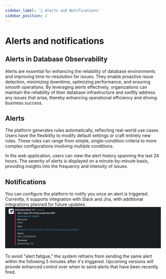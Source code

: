 ```yaml
---
sidebar_label: '🚨 Alerts and Notifications'
sidebar_position: 2
---
```


# Alerts and notifications

## Alerts in Database Observability

Alerts are essential for enhancing the reliability of database environments and improving time-to-resolution for issues. They enable proactive issue detection, minimizing downtime, optimizing performance, and ensuring smooth operations. By leveraging alerts effectively, organizations can maintain the reliability of their database infrastructure and swiftly address any issues that arise, thereby enhancing operational efficiency and driving business success.

## Alerts

The platform generates rules automatically, reflecting real-world use cases. Users have the flexibility to modify default settings or craft entirely new rules. These rules can range from simple, single-condition criteria to more complex configurations involving multiple conditions.

In the web application, users can view the alert history spanning the last 24 hours. The severity of alerts is displayed on a minute-by-minute basis, providing insights into the frequency and intensity of issues.


## Notifications

You can configure the platform to notify you once an alert is triggered. Currently, it supports integration with Slack and Jira, with additional integrations planned for future updates.
![Untitled](../Monitoring_Images/metis_alerts_slack_notification.png)


To avoid "alert fatigue," the system refrains from sending the same alert within the following 5 minutes after it's triggered. Upcoming versions will provide enhanced control over when to send alerts that have been recently fired.


